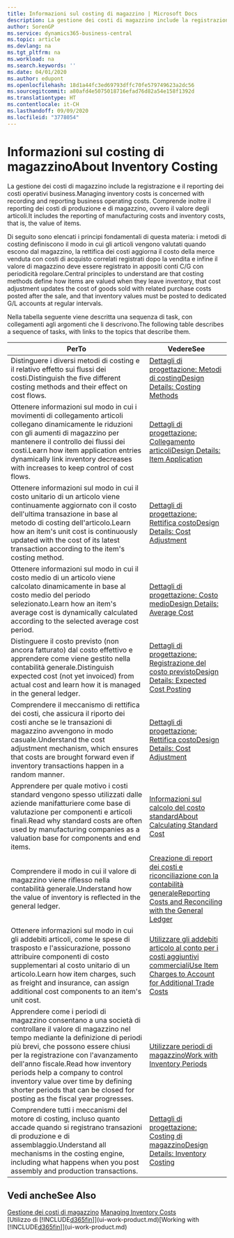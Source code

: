 ```yaml
---
title: Informazioni sul costing di magazzino | Microsoft Docs
description: La gestione dei costi di magazzino include la registrazione e il reporting dei costi operativi business. Comprende inoltre il reporting dei costi di produzione e di magazzino, ovvero il valore degli articoli.
author: SorenGP
ms.service: dynamics365-business-central
ms.topic: article
ms.devlang: na
ms.tgt_pltfrm: na
ms.workload: na
ms.search.keywords: ''
ms.date: 04/01/2020
ms.author: edupont
ms.openlocfilehash: 18d1a44fc3ed69793dffc70fe579749623a2dc56
ms.sourcegitcommit: a80afd4e5075018716efad76d82a54e158f1392d
ms.translationtype: HT
ms.contentlocale: it-CH
ms.lasthandoff: 09/09/2020
ms.locfileid: "3778054"
---
```

# <a name="about-inventory-costing"></a><span data-ttu-id="d3a4e-104">Informazioni sul costing di magazzino</span><span class="sxs-lookup"><span data-stu-id="d3a4e-104">About Inventory Costing</span></span>
<span data-ttu-id="d3a4e-105">La gestione dei costi di magazzino include la registrazione e il reporting dei costi operativi business.</span><span class="sxs-lookup"><span data-stu-id="d3a4e-105">Managing inventory costs is concerned with recording and reporting business operating costs.</span></span> <span data-ttu-id="d3a4e-106">Comprende inoltre il reporting dei costi di produzione e di magazzino, ovvero il valore degli articoli.</span><span class="sxs-lookup"><span data-stu-id="d3a4e-106">It includes the reporting of manufacturing costs and inventory costs, that is, the value of items.</span></span>  

 <span data-ttu-id="d3a4e-107">Di seguito sono elencati i principi fondamentali di questa materia: i metodi di costing definiscono il modo in cui gli articoli vengono valutati quando escono dal magazzino, la rettifica dei costi aggiorna il costo della merce venduta con costi di acquisto correlati registrati dopo la vendita e infine il valore di magazzino deve essere registrato in appositi conti C/G con periodicità regolare.</span><span class="sxs-lookup"><span data-stu-id="d3a4e-107">Central principles to understand are that costing methods define how items are valued when they leave inventory, that cost adjustment updates the cost of goods sold with related purchase costs posted after the sale, and that inventory values must be posted to dedicated G/L accounts at regular intervals.</span></span>  

 <span data-ttu-id="d3a4e-108">Nella tabella seguente viene descritta una sequenza di task, con collegamenti agli argomenti che li descrivono.</span><span class="sxs-lookup"><span data-stu-id="d3a4e-108">The following table describes a sequence of tasks, with links to the topics that describe them.</span></span>   

|<span data-ttu-id="d3a4e-109">**Per**</span><span class="sxs-lookup"><span data-stu-id="d3a4e-109">**To**</span></span>|<span data-ttu-id="d3a4e-110">**Vedere**</span><span class="sxs-lookup"><span data-stu-id="d3a4e-110">**See**</span></span>|  
|------------|-------------|  
|<span data-ttu-id="d3a4e-111">Distinguere i diversi metodi di costing e il relativo effetto sui flussi dei costi.</span><span class="sxs-lookup"><span data-stu-id="d3a4e-111">Distinguish the five different costing methods and their effect on cost flows.</span></span>|[<span data-ttu-id="d3a4e-112">Dettagli di progettazione: Metodi di costing</span><span class="sxs-lookup"><span data-stu-id="d3a4e-112">Design Details: Costing Methods</span></span>](design-details-costing-methods.md)|  
|<span data-ttu-id="d3a4e-113">Ottenere informazioni sul modo in cui i movimenti di collegamento articoli collegano dinamicamente le riduzioni con gli aumenti di magazzino per mantenere il controllo dei flussi dei costi.</span><span class="sxs-lookup"><span data-stu-id="d3a4e-113">Learn how item application entries dynamically link inventory decreases with increases to keep control of cost flows.</span></span>|[<span data-ttu-id="d3a4e-114">Dettagli di progettazione: Collegamento articoli</span><span class="sxs-lookup"><span data-stu-id="d3a4e-114">Design Details: Item Application</span></span>](design-details-item-application.md)|  
|<span data-ttu-id="d3a4e-115">Ottenere informazioni sul modo in cui il costo unitario di un articolo viene continuamente aggiornato con il costo dell'ultima transazione in base al metodo di costing dell'articolo.</span><span class="sxs-lookup"><span data-stu-id="d3a4e-115">Learn how an item's unit cost is continuously updated with the cost of its latest transaction according to the item's costing method.</span></span>|[<span data-ttu-id="d3a4e-116">Dettagli di progettazione: Rettifica costo</span><span class="sxs-lookup"><span data-stu-id="d3a4e-116">Design Details: Cost Adjustment</span></span>](design-details-cost-adjustment.md)|  
|<span data-ttu-id="d3a4e-117">Ottenere informazioni sul modo in cui il costo medio di un articolo viene calcolato dinamicamente in base al costo medio del periodo selezionato.</span><span class="sxs-lookup"><span data-stu-id="d3a4e-117">Learn how an item's average cost is dynamically calculated according to the selected average cost period.</span></span>|[<span data-ttu-id="d3a4e-118">Dettagli di progettazione: Costo medio</span><span class="sxs-lookup"><span data-stu-id="d3a4e-118">Design Details: Average Cost</span></span>](design-details-average-cost.md)|  
|<span data-ttu-id="d3a4e-119">Distinguere il costo previsto (non ancora fatturato) dal costo effettivo e apprendere come viene gestito nella contabilità generale.</span><span class="sxs-lookup"><span data-stu-id="d3a4e-119">Distinguish expected cost (not yet invoiced) from actual cost and learn how it is managed in the general ledger.</span></span>|[<span data-ttu-id="d3a4e-120">Dettagli di progettazione: Registrazione del costo previsto</span><span class="sxs-lookup"><span data-stu-id="d3a4e-120">Design Details: Expected Cost Posting</span></span>](design-details-expected-cost-posting.md)|  
|<span data-ttu-id="d3a4e-121">Comprendere il meccanismo di rettifica dei costi, che assicura il riporto dei costi anche se le transazioni di magazzino avvengono in modo casuale.</span><span class="sxs-lookup"><span data-stu-id="d3a4e-121">Understand the cost adjustment mechanism, which ensures that costs are brought forward even if inventory transactions happen in a random manner.</span></span>|[<span data-ttu-id="d3a4e-122">Dettagli di progettazione: Rettifica costo</span><span class="sxs-lookup"><span data-stu-id="d3a4e-122">Design Details: Cost Adjustment</span></span>](design-details-cost-adjustment.md)|  
|<span data-ttu-id="d3a4e-123">Apprendere per quale motivo i costi standard vengono spesso utilizzati dalle aziende manifatturiere come base di valutazione per componenti e articoli finali.</span><span class="sxs-lookup"><span data-stu-id="d3a4e-123">Read why standard costs are often used by manufacturing companies as a valuation base for components and end items.</span></span>|[<span data-ttu-id="d3a4e-124">Informazioni sul calcolo del costo standard</span><span class="sxs-lookup"><span data-stu-id="d3a4e-124">About Calculating Standard Cost</span></span>](finance-about-calculating-standard-cost.md)|  
|<span data-ttu-id="d3a4e-125">Comprendere il modo in cui il valore di magazzino viene riflesso nella contabilità generale.</span><span class="sxs-lookup"><span data-stu-id="d3a4e-125">Understand how the value of inventory is reflected in the general ledger.</span></span>|[<span data-ttu-id="d3a4e-126">Creazione di report dei costi e riconciliazione con la contabilità generale</span><span class="sxs-lookup"><span data-stu-id="d3a4e-126">Reporting Costs and Reconciling with the General Ledger</span></span>](finance-report-costs-and-reconcile-with-the-general-ledger.md)|  
|<span data-ttu-id="d3a4e-127">Ottenere informazioni sul modo in cui gli addebiti articoli, come le spese di trasposto e l'assicurazione, possono attribuire componenti di costo supplementari al costo unitario di un articolo.</span><span class="sxs-lookup"><span data-stu-id="d3a4e-127">Learn how item charges, such as freight and insurance, can assign additional cost components to an item's unit cost.</span></span>|[<span data-ttu-id="d3a4e-128">Utilizzare gli addebiti articolo al conto per i costi aggiuntivi commerciali</span><span class="sxs-lookup"><span data-stu-id="d3a4e-128">Use Item Charges to Account for Additional Trade Costs</span></span>](payables-how-assign-item-charges.md)|  
|<span data-ttu-id="d3a4e-129">Apprendere come i periodi di magazzino consentano a una società di controllare il valore di magazzino nel tempo mediante la definizione di periodi più brevi, che possono essere chiusi per la registrazione con l'avanzamento dell'anno fiscale.</span><span class="sxs-lookup"><span data-stu-id="d3a4e-129">Read how inventory periods help a company to control inventory value over time by defining shorter periods that can be closed for posting as the fiscal year progresses.</span></span>|[<span data-ttu-id="d3a4e-130">Utilizzare periodi di magazzino</span><span class="sxs-lookup"><span data-stu-id="d3a4e-130">Work with Inventory Periods</span></span>](finance-how-to-work-with-inventory-periods.md)|  
|<span data-ttu-id="d3a4e-131">Comprendere tutti i meccanismi del motore di costing, incluso quanto accade quando si registrano transazioni di produzione e di assemblaggio.</span><span class="sxs-lookup"><span data-stu-id="d3a4e-131">Understand all mechanisms in the costing engine, including what happens when you post assembly and production transactions.</span></span>|[<span data-ttu-id="d3a4e-132">Dettagli di progettazione: Costing di magazzino</span><span class="sxs-lookup"><span data-stu-id="d3a4e-132">Design Details: Inventory Costing</span></span>](design-details-inventory-costing.md)|  

## <a name="see-also"></a><span data-ttu-id="d3a4e-133">Vedi anche</span><span class="sxs-lookup"><span data-stu-id="d3a4e-133">See Also</span></span>
<span data-ttu-id="d3a4e-134">[Gestione dei costi di magazzino](finance-manage-inventory-costs.md)  </span><span class="sxs-lookup"><span data-stu-id="d3a4e-134">[Managing Inventory Costs](finance-manage-inventory-costs.md)  </span></span>  
<span data-ttu-id="d3a4e-135">[Utilizzo di [!INCLUDE[d365fin](includes/d365fin_md.md)]](ui-work-product.md)</span><span class="sxs-lookup"><span data-stu-id="d3a4e-135">[Working with [!INCLUDE[d365fin](includes/d365fin_md.md)]](ui-work-product.md)</span></span>
